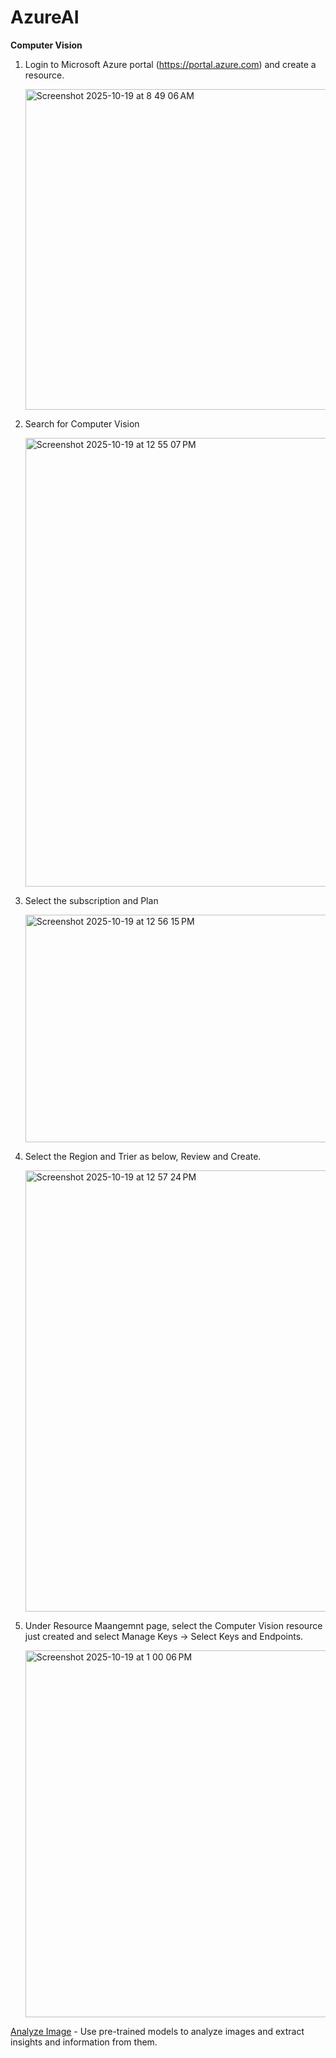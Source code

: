 # AzureAI

**Computer Vision**

1. Login to Microsoft Azure portal (https://portal.azure.com) and create a resource. 

   <img width="1508" height="513" alt="Screenshot 2025-10-19 at 8 49 06 AM" src="https://github.com/user-attachments/assets/9cb19d34-f93a-4c51-8aca-9fa9cd1efeb5" />

2. Search for Computer Vision

   <img width="1915" height="718" alt="Screenshot 2025-10-19 at 12 55 07 PM" src="https://github.com/user-attachments/assets/bee31c4e-560e-4b55-a272-fcb052cf2f5a" />

3. Select the subscription and Plan

   <img width="788" height="364" alt="Screenshot 2025-10-19 at 12 56 15 PM" src="https://github.com/user-attachments/assets/6c83e537-8716-48db-a591-9f74b9b9c8a7" />

4. Select the Region and Trier as below, Review and Create. 

   <img width="788" height="706" alt="Screenshot 2025-10-19 at 12 57 24 PM" src="https://github.com/user-attachments/assets/ba66649d-449f-45a8-9d1f-c3a031acdad6" />

5. Under Resource Maangemnt page, select the Computer Vision resource just created and select Manage Keys -> Select Keys and Endpoints. 

   <img width="1017" height="587" alt="Screenshot 2025-10-19 at 1 00 06 PM" src="https://github.com/user-attachments/assets/bd36b3b4-da90-4278-9876-02be26fd02f1" />

[Analyze Image](/AnalyzeImage.md) - Use pre-trained models to analyze images and extract insights and information from them.


